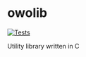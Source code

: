 # owolib

[![Tests](https://github.com/jt-owo/owolib/actions/workflows/tests.yml/badge.svg?branch=main)](https://github.com/jt-owo/owolib/actions/workflows/tests.yml)

Utility library written in C
